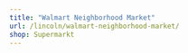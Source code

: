 ```yaml
---
title: "Walmart Neighborhood Market"
url: /lincoln/walmart-neighborhood-market/
shop: Supermarkt
---
```


